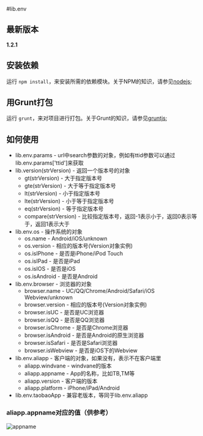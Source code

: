 #lib.env

## 最新版本

**1.2.1**

## 安装依赖

运行 `npm install`，来安装所需的依赖模块。关于NPM的知识，请参见[nodejs](http://nodejs.org/);

## 用Grunt打包

运行 `grunt`，来对项目进行打包。关于Grunt的知识，请参见[gruntjs](http://gruntjs.com/);

## 如何使用

* lib.env.params - url中search参数的对象，例如有ttid参数可以通过lib.env.params['ttid']来获取
* lib.version(strVersion) - 返回一个版本号的对象
	* gt(strVersion) - 大于指定版本号
	* gte(strVersion) - 大于等于指定版本号
	* lt(strVersion) - 小于指定版本号
	* lte(strVersion) - 小于等于指定版本号
	* eq(strVersion) - 等于指定版本号
	* compare(strVersion) - 比较指定版本号，返回-1表示小于，返回0表示等于，返回1表示大于
* lib.env.os - 操作系统的对象
	* os.name - Android/iOS/unknown
	* os.version - 相应的版本号(Version对象实例)
	* os.isIPhone - 是否是iPhone/iPod Touch
	* os.isIPad - 是否是iPad
	* os.isIOS - 是否是iOS
	* os.isAndroid - 是否是Android
* lib.env.browser - 浏览器的对象
	* browser.name - UC/QQ/Chrome/Android/Safari/iOS Webview/unknown
	* browser.version - 相应的版本号(Version对象实例)
	* browser.isUC - 是否是UC浏览器
	* browser.isQQ - 是否是QQ浏览器
	* browser.isChrome - 是否是Chrome浏览器
	* browser.isAndroid - 是否是Android的原生浏览器
	* browser.isSafari - 是否是Safari浏览器
	* browser.isWebview - 是否是iOS下的Webview
* lib.env.aliapp - 客户端的对象，如果没有，表示不在客户端里
	* aliapp.windvane - windvane的版本
	* aliapp.appname - App的名称，比如TB,TM等
	* aliapp.version - 客户端的版本
	* aliapp.platform - iPhone/iPad/Android
* lib.env.taobaoApp - 兼容老版本，等同于lib.env.aliapp

### aliapp.appname对应的值（供参考）

![appname](http://gtms01.alicdn.com/tps/i1/TB1FskDGXXXXXboXpXXVUdOQFXX-300-684.jpg)